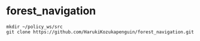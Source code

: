 # forest_navigation

```
mkdir ~/policy_ws/src
git clone https://github.com/HarukiKozukapenguin/forest_navigation.git
```
